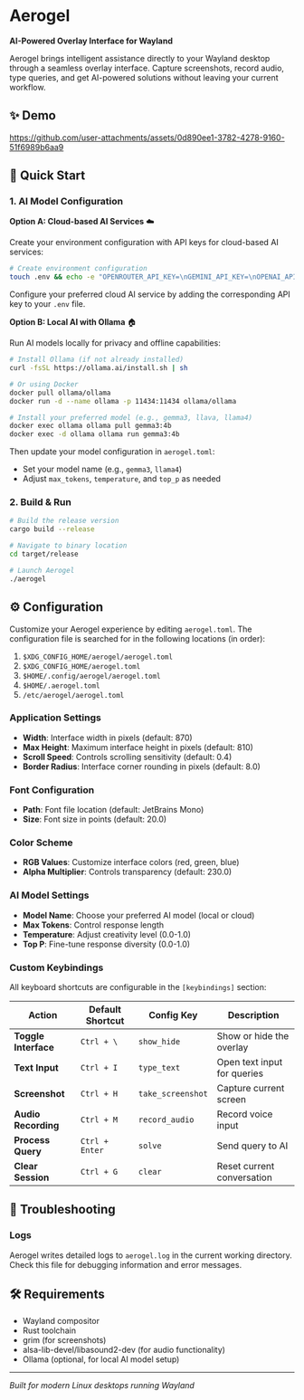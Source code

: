 # Aerogel

**AI-Powered Overlay Interface for Wayland**

Aerogel brings intelligent assistance directly to your Wayland desktop through a seamless overlay interface. Capture screenshots, record audio, type queries, and get AI-powered solutions without leaving your current workflow.

## ✨ Demo

https://github.com/user-attachments/assets/0d890ee1-3782-4278-9160-51f6989b6aa9

## 🚀 Quick Start

### 1. AI Model Configuration

**Option A: Cloud-based AI Services** ☁️

Create your environment configuration with API keys for cloud-based AI services:

```bash
# Create environment configuration
touch .env && echo -e "OPENROUTER_API_KEY=\nGEMINI_API_KEY=\nOPENAI_API_KEY=\nCLAUDE_API_KEY=\nXAI_API_KEY=" > .env
```
Configure your preferred cloud AI service by adding the corresponding API key to your `.env` file.  

**Option B: Local AI with Ollama** 🏠

Run AI models locally for privacy and offline capabilities:

```bash
# Install Ollama (if not already installed)
curl -fsSL https://ollama.ai/install.sh | sh

# Or using Docker
docker pull ollama/ollama
docker run -d --name ollama -p 11434:11434 ollama/ollama

# Install your preferred model (e.g., gemma3, llava, llama4)
docker exec ollama ollama pull gemma3:4b
docker exec -d ollama ollama run gemma3:4b
```

Then update your model configuration in `aerogel.toml`:
- Set your model name (e.g., `gemma3`, `llama4`)
- Adjust `max_tokens`, `temperature`, and `top_p` as needed

### 2. Build & Run

```bash
# Build the release version
cargo build --release

# Navigate to binary location
cd target/release

# Launch Aerogel
./aerogel
```

## ⚙️ Configuration

Customize your Aerogel experience by editing `aerogel.toml`. The configuration file is searched for in the following locations (in order):

1. `$XDG_CONFIG_HOME/aerogel/aerogel.toml`
2. `$XDG_CONFIG_HOME/aerogel.toml`
3. `$HOME/.config/aerogel/aerogel.toml`
4. `$HOME/.aerogel.toml`
5. `/etc/aerogel/aerogel.toml`

### Application Settings
- **Width**: Interface width in pixels (default: 870)
- **Max Height**: Maximum interface height in pixels (default: 810)
- **Scroll Speed**: Controls scrolling sensitivity (default: 0.4)
- **Border Radius**: Interface corner rounding in pixels (default: 8.0)

### Font Configuration
- **Path**: Font file location (default: JetBrains Mono)
- **Size**: Font size in points (default: 20.0)

### Color Scheme
- **RGB Values**: Customize interface colors (red, green, blue)
- **Alpha Multiplier**: Controls transparency (default: 230.0)

### AI Model Settings
- **Model Name**: Choose your preferred AI model (local or cloud)
- **Max Tokens**: Control response length
- **Temperature**: Adjust creativity level (0.0-1.0)
- **Top P**: Fine-tune response diversity (0.0-1.0)

### Custom Keybindings
All keyboard shortcuts are configurable in the `[keybindings]` section:

| Action | Default Shortcut | Config Key | Description |
|--------|------------------|------------|-------------|
| **Toggle Interface** | `Ctrl + \` | `show_hide` | Show or hide the overlay |
| **Text Input** | `Ctrl + I` | `type_text` | Open text input for queries |
| **Screenshot** | `Ctrl + H` | `take_screenshot` | Capture current screen |
| **Audio Recording** | `Ctrl + M` | `record_audio` | Record voice input |
| **Process Query** | `Ctrl + Enter` | `solve` | Send query to AI |
| **Clear Session** | `Ctrl + G` | `clear` | Reset current conversation |

## 🐛 Troubleshooting

### Logs
Aerogel writes detailed logs to `aerogel.log` in the current working directory. Check this file for debugging information and error messages.

## 🛠️ Requirements

- Wayland compositor
- Rust toolchain
- grim (for screenshots)
- alsa-lib-devel/libasound2-dev (for audio functionality)
- Ollama (optional, for local AI model setup)

---

*Built for modern Linux desktops running Wayland*